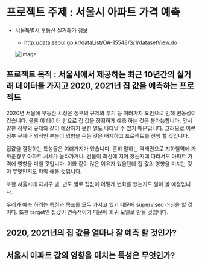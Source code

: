 # 프로젝트 주제 : 서울시 아파트 가격 예측

* 서울특별시 부동산 실거래가 정보
    - http://data.seoul.go.kr/dataList/OA-15548/S/1/datasetView.do

  ![image](https://user-images.githubusercontent.com/44541794/125407978-60797f80-e3f5-11eb-8196-380dc00ef427.png)


## 프로젝트 목적 : 서울시에서 제공하는 최근 10년간의 실거래 데이터를 가지고 2020, 2021년 집 값을 예측하는 프로젝트

2020년 서울에 부동산 시장은 정부의 규제와 투기 등 여러가지 요인으로 인해 변동성이 컸습니다. 물론 이 데이터 만으로 집 값을 정확하게 예측 하는 것은 불가능합니다. 앞서 말한 정뷰의 규제와 같이 예상하지 못한 일도 나타날 수 있기 때문입니다. 그러므로 이런 정부 규제나 외적인 부분이 영향을 주는 것은 배제하고 프로젝트를 진행 할 것입니다.

집값을 결정하는 특성들은 여러가지가 있습니다. 흔히 말하는 역세권으로 지하철역에 가까운경우 아파트 시세가 올라가거나, 건물이 최신에 지어 졌는지에 따라서도 아파트 가격에 영향을 미칠 것입니다. 이와 같이 많은 이유가 있을텐데 집 값의 영향을 미치는 것이 무엇인지도 파악 해볼 것입니다.

또한 서울시에 자치구 별, 년도 별로 집값이 어떻게 변화를 했는지도 알아 볼 예정입니다.

우리가 예측 하려는 특징과 목표를 모두 가지고 있기 때문에 supervised 러닝을 할 것이다. 또한 target인 집값이 연속적이기 때문에 회귀 모델로 만들 것입니다.


## 2020, 2021년의 집 값을 얼마나 잘 예측 할 것인가?

## 서울시 아파트 값의 영향을 미치는 특성은 무엇인가?

